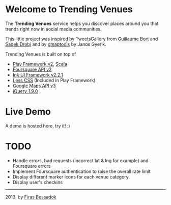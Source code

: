 # Welcome to Trending Venues

The **Trending Venues** service helps you discover places around you that trends right now in social media communities.

This little project was inspired by TweetsGallery from [Guillaume Bort](https://github.com/guillaumebort/devoxxfr2013) and [Sadek Drobi](https://gist.github.com/sadache/5792650) and by [gmaptools](https://github.com/janosgyerik/gmaptools) by Janos Gyerik.

Trending Venues is built on top of

* [Play Framework v2](http://www.playframework.com/), [Scala](http://www.scala-lang.org/)
* [Foursquare API v2](https://developer.foursquare.com/)
* [Ink UI Framework v2.2.1](http://ink.sapo.pt/)
* [Less CSS](http://lesscss.org/) (Included in Play Framework)
* [Google Maps API v3](https://developers.google.com/maps/documentation/javascript/)
* [jQuery 1.9.0](http://jquery.com/)

# Live Demo

A demo is hosted here, try it! :)

# TODO

* Handle errors, bad requests (incorrect lat & lng for example) and Foursquare errors
* Implement Foursquare authentication to raise the overall rate limit
* Display different marker icons for each venue category
* Display user's checkins

-----------------

2013, by [Firas Bessadok](http://firas.bessadok.com/)